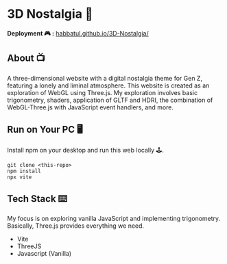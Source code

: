 # 3D Nostalgia 💾
**Deployment 🎮 :** [habbatul.github.io/3D-Nostalgia/](https://habbatul.github.io/3D-Nostalgia/)

## About 📺

A three-dimensional website with a digital nostalgia theme for Gen Z, featuring a lonely and liminal atmosphere. This website is created as an exploration of WebGL using Three.js. My exploration involves basic trigonometry, shaders, application of GLTF and HDRI, the combination of WebGL-Three.js with JavaScript event handlers, and more.

## Run on Your PC 🖥️

Install npm on your desktop and run this web locally 🕹️.

```
git clone <this-repo>
npm install
npx vite
```

## Tech Stack ⌨️ 

My focus is on exploring vanilla JavaScript and implementing trigonometry. Basically, Three.js provides everything we need.

- Vite
- ThreeJS
- Javascript (Vanilla)

